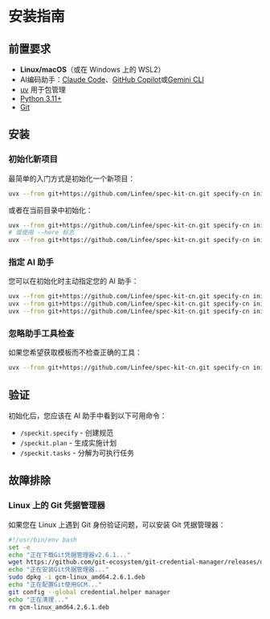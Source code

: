 # 安装指南

## 前置要求

- **Linux/macOS**（或在 Windows 上的 WSL2）
- AI编码助手：[Claude Code](https://www.anthropic.com/claude-code)、[GitHub Copilot](https://code.visualstudio.com/)或[Gemini CLI](https://github.com/google-gemini/gemini-cli)
- [uv](https://docs.astral.sh/uv/) 用于包管理
- [Python 3.11+](https://www.python.org/downloads/)
- [Git](https://git-scm.com/downloads)

## 安装

### 初始化新项目

最简单的入门方式是初始化一个新项目：

```bash
uvx --from git+https://github.com/Linfee/spec-kit-cn.git specify-cn init <PROJECT_NAME>
```

或者在当前目录中初始化：

```bash
uvx --from git+https://github.com/Linfee/spec-kit-cn.git specify-cn init .
# 或使用 --here 标志
uvx --from git+https://github.com/Linfee/spec-kit-cn.git specify-cn init --here
```

### 指定 AI 助手

您可以在初始化时主动指定您的 AI 助手：

```bash
uvx --from git+https://github.com/Linfee/spec-kit-cn.git specify-cn init <project_name> --ai claude
uvx --from git+https://github.com/Linfee/spec-kit-cn.git specify-cn init <project_name> --ai gemini
uvx --from git+https://github.com/Linfee/spec-kit-cn.git specify-cn init <project_name> --ai copilot
```

### 忽略助手工具检查

如果您希望获取模板而不检查正确的工具：

```bash
uvx --from git+https://github.com/Linfee/spec-kit-cn.git specify-cn init <project_name> --ai claude --ignore-agent-tools
```

## 验证

初始化后，您应该在 AI 助手中看到以下可用命令：
- `/speckit.specify` - 创建规范
- `/speckit.plan` - 生成实施计划
- `/speckit.tasks` - 分解为可执行任务

## 故障排除

### Linux 上的 Git 凭据管理器

如果您在 Linux 上遇到 Git 身份验证问题，可以安装 Git 凭据管理器：

```bash
#!/usr/bin/env bash
set -e
echo "正在下载Git凭据管理器v2.6.1..."
wget https://github.com/git-ecosystem/git-credential-manager/releases/download/v2.6.1/gcm-linux_amd64.2.6.1.deb
echo "正在安装Git凭据管理器..."
sudo dpkg -i gcm-linux_amd64.2.6.1.deb
echo "正在配置Git使用GCM..."
git config --global credential.helper manager
echo "正在清理..."
rm gcm-linux_amd64.2.6.1.deb
```